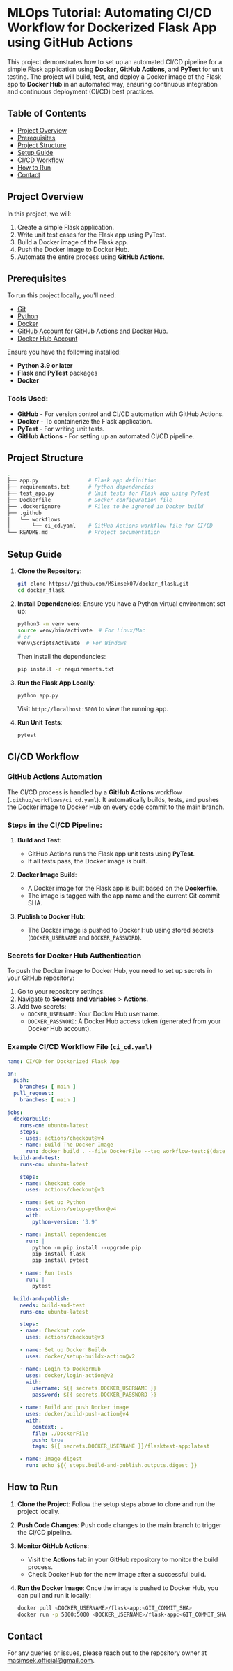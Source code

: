
# MLOps Tutorial: Automating CI/CD Workflow for Dockerized Flask App using GitHub Actions

This project demonstrates how to set up an automated CI/CD pipeline for a simple Flask application using **Docker**, **GitHub Actions**, and **PyTest** for unit testing. The project will build, test, and deploy a Docker image of the Flask app to **Docker Hub** in an automated way, ensuring continuous integration and continuous deployment (CI/CD) best practices.

## Table of Contents
- [Project Overview](#project-overview)
- [Prerequisites](#prerequisites)
- [Project Structure](#project-structure)
- [Setup Guide](#setup-guide)
- [CI/CD Workflow](#cicd-workflow)
- [How to Run](#how-to-run)
- [Contact](#contact)

## Project Overview

In this project, we will:
1. Create a simple Flask application.
2. Write unit test cases for the Flask app using PyTest.
3. Build a Docker image of the Flask app.
4. Push the Docker image to Docker Hub.
5. Automate the entire process using **GitHub Actions**.

## Prerequisites

To run this project locally, you'll need:
- [Git](https://git-scm.com/)
- [Python](https://www.python.org/downloads/)
- [Docker](https://www.docker.com/products/docker-desktop)
- [GitHub Account](https://github.com/) for GitHub Actions and Docker Hub.
- [Docker Hub Account](https://hub.docker.com/)

Ensure you have the following installed:
- **Python 3.9 or later**
- **Flask** and **PyTest** packages
- **Docker**

### Tools Used:
- **GitHub** - For version control and CI/CD automation with GitHub Actions.
- **Docker** - To containerize the Flask application.
- **PyTest** - For writing unit tests.
- **GitHub Actions** - For setting up an automated CI/CD pipeline.

## Project Structure

```bash
.
├── app.py                # Flask app definition
├── requirements.txt      # Python dependencies
├── test_app.py           # Unit tests for Flask app using PyTest
├── Dockerfile            # Docker configuration file
├── .dockerignore         # Files to be ignored in Docker build
├── .github
│   └── workflows
│       └── ci_cd.yaml    # GitHub Actions workflow file for CI/CD
└── README.md             # Project documentation
```

## Setup Guide

1. **Clone the Repository**:
   ```bash
   git clone https://github.com/MSimsek07/docker_flask.git
   cd docker_flask
   ```

2. **Install Dependencies**:
   Ensure you have a Python virtual environment set up:
   ```bash
   python3 -m venv venv
   source venv/bin/activate  # For Linux/Mac
   # or
   venv\ScriptsActivate  # For Windows
   ```

   Then install the dependencies:
   ```bash
   pip install -r requirements.txt
   ```

3. **Run the Flask App Locally**:
   ```bash
   python app.py
   ```

   Visit `http://localhost:5000` to view the running app.

4. **Run Unit Tests**:
   ```bash
   pytest
   ```

## CI/CD Workflow

### GitHub Actions Automation

The CI/CD process is handled by a **GitHub Actions** workflow (`.github/workflows/ci_cd.yaml`). It automatically builds, tests, and pushes the Docker image to Docker Hub on every code commit to the main branch.

### Steps in the CI/CD Pipeline:

1. **Build and Test**:
   - GitHub Actions runs the Flask app unit tests using **PyTest**.
   - If all tests pass, the Docker image is built.

2. **Docker Image Build**:
   - A Docker image for the Flask app is built based on the **Dockerfile**.
   - The image is tagged with the app name and the current Git commit SHA.

3. **Publish to Docker Hub**:
   - The Docker image is pushed to Docker Hub using stored secrets (`DOCKER_USERNAME` and `DOCKER_PASSWORD`).

### Secrets for Docker Hub Authentication

To push the Docker image to Docker Hub, you need to set up secrets in your GitHub repository:
1. Go to your repository settings.
2. Navigate to **Secrets and variables** > **Actions**.
3. Add two secrets:
   - `DOCKER_USERNAME`: Your Docker Hub username.
   - `DOCKER_PASSWORD`: A Docker Hub access token (generated from your Docker Hub account).

### Example CI/CD Workflow File (`ci_cd.yaml`)

```yaml
name: CI/CD for Dockerized Flask App

on:
  push:
    branches: [ main ]
  pull_request:
    branches: [ main ]

jobs:
  dockerbuild:
    runs-on: ubuntu-latest
    steps:
    - uses: actions/checkout@v4
    - name: Build The Docker Image
      run: docker build . --file DockerFile --tag workflow-test:$(date +%s)
  build-and-test:
    runs-on: ubuntu-latest

    steps:
    - name: Checkout code
      uses: actions/checkout@v3

    - name: Set up Python
      uses: actions/setup-python@v4
      with:
        python-version: '3.9'

    - name: Install dependencies
      run: |
        python -m pip install --upgrade pip
        pip install flask
        pip install pytest

    - name: Run tests
      run: |
        pytest

  build-and-publish:
    needs: build-and-test
    runs-on: ubuntu-latest

    steps:
    - name: Checkout code
      uses: actions/checkout@v3

    - name: Set up Docker Buildx
      uses: docker/setup-buildx-action@v2

    - name: Login to DockerHub
      uses: docker/login-action@v2
      with:
        username: ${{ secrets.DOCKER_USERNAME }}
        password: ${{ secrets.DOCKER_PASSWORD }}

    - name: Build and push Docker image
      uses: docker/build-push-action@v4
      with:
        context: .
        file: ./DockerFile
        push: true
        tags: ${{ secrets.DOCKER_USERNAME }}/flasktest-app:latest

    - name: Image digest
      run: echo ${{ steps.build-and-publish.outputs.digest }}
```

## How to Run

1. **Clone the Project**: 
   Follow the setup steps above to clone and run the project locally.
   
2. **Push Code Changes**: 
   Push code changes to the main branch to trigger the CI/CD pipeline.

3. **Monitor GitHub Actions**:
   - Visit the **Actions** tab in your GitHub repository to monitor the build process.
   - Check Docker Hub for the new image after a successful build.

4. **Run the Docker Image**:
   Once the image is pushed to Docker Hub, you can pull and run it locally:
   ```bash
   docker pull <DOCKER_USERNAME>/flask-app:<GIT_COMMIT_SHA>
   docker run -p 5000:5000 <DOCKER_USERNAME>/flask-app:<GIT_COMMIT_SHA>
   ```

## Contact

For any queries or issues, please reach out to the repository owner at [masimsek.official@gmail.com](mailto:masimsek.official@gmail.com).
